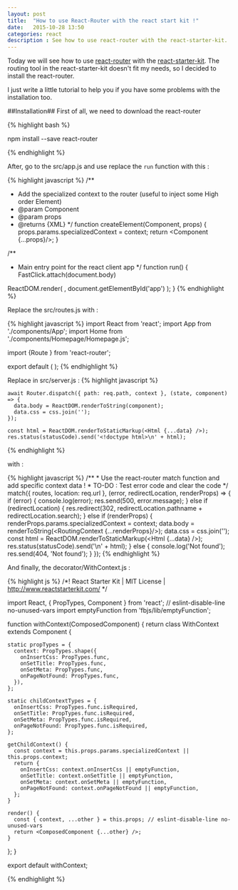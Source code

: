 ```yaml
---
layout: post
title:  "How to use React-Router with the react start kit !"
date:   2015-10-28 13:50
categories: react
description : See how to use react-router with the react-starter-kit. 
---
```


Today we will see how to use [react-router](https://github.com/rackt/react-router) with the [react-starter-kit](https://github.com/kriasoft/react-starter-kit). The routing tool in the react-starter-kit doesn't fit my needs, so I decided to install the react-router. 

I just write a little tutorial to help you if you have some problems with the installation too. 

##Installation##
First of all, we need to download the react-router

{% highlight bash %}

npm install --save react-router

{% endhighlight %}

After, go to the src/app.js and use replace the `run` function with this :

{% highlight javascript %}
 /**
  * Add the specialized context to the router (useful to inject some High order Element)
  * @param Component
  * @param props
  * @returns {XML}
  */
 function createElement(Component, props) {
   props.params.specializedContext = context;
   return <Component {...props}/>;
 }
 
 /**
  * Main entry point for the react client app
  */
 function run() {
   FastClick.attach(document.body)
 
   ReactDOM.render(
     <Router routes={routes} history={history} createElement={createElement} />,
     document.getElementById('app')
   );
 }
 {% endhighlight %}
 
 
Replace the src/routes.js with :
 
{% highlight javascript %}
 import React from 'react';
 import App from './components/App';
 import Home from './components/Homepage/Homepage.js';
 
 import {Route } from 'react-router';
 
 export default (
   <Route component={App}>
     <Route path="/" component={Home}/>
   </Route>
 );
{% endhighlight %}
  
Replace in src/server.js : 
{% highlight javascript %}

    await Router.dispatch({ path: req.path, context }, (state, component) => {
      data.body = ReactDOM.renderToString(component);
      data.css = css.join('');
    });

    const html = ReactDOM.renderToStaticMarkup(<Html {...data} />);
    res.status(statusCode).send('<!doctype html>\n' + html);
    
{% endhighlight %}

with : 

{% highlight javascript %}
/**
     * Use the react-router match function and add specific context data !
     * TO-DO : Test error code and clear the code
     */
    match({ routes, location: req.url }, (error, redirectLocation, renderProps) => {
      if (error) {
        console.log(error);
        res.send(500, error.message);
      } else if (redirectLocation) {
        res.redirect(302, redirectLocation.pathname + redirectLocation.search);
      } else if (renderProps) {
        renderProps.params.specializedContext = context;
        data.body = renderToString(<RoutingContext {...renderProps}/>);
        data.css = css.join('');
        const html = ReactDOM.renderToStaticMarkup(<Html {...data} />);
        res.status(statusCode).send('<!doctype html>\n' + html);
      } else {
        console.log('Not found');
        res.send(404, 'Not found');
      }
    });
{% endhighlight %}
   
And finally, the decorator/WithContext.js : 

{% highlight js %}
/*! React Starter Kit | MIT License | http://www.reactstarterkit.com/ */

import React, { PropTypes, Component } from 'react'; // eslint-disable-line no-unused-vars
import emptyFunction from 'fbjs/lib/emptyFunction';

function withContext(ComposedComponent) {
  return class WithContext extends Component {

    static propTypes = {
      context: PropTypes.shape({
        onInsertCss: PropTypes.func,
        onSetTitle: PropTypes.func,
        onSetMeta: PropTypes.func,
        onPageNotFound: PropTypes.func,
      }),
    };

    static childContextTypes = {
      onInsertCss: PropTypes.func.isRequired,
      onSetTitle: PropTypes.func.isRequired,
      onSetMeta: PropTypes.func.isRequired,
      onPageNotFound: PropTypes.func.isRequired,
    };

    getChildContext() {
      const context = this.props.params.specializedContext || this.props.context;
      return {
        onInsertCss: context.onInsertCss || emptyFunction,
        onSetTitle: context.onSetTitle || emptyFunction,
        onSetMeta: context.onSetMeta || emptyFunction,
        onPageNotFound: context.onPageNotFound || emptyFunction,
      };
    }

    render() {
      const { context, ...other } = this.props; // eslint-disable-line no-unused-vars
      return <ComposedComponent {...other} />;
    }

  };
}

export default withContext;

{% endhighlight %}
